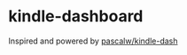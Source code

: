 kindle-dashboard
================

Inspired and powered by [pascalw/kindle-dash](https://github.com/pascalw/kindle-dash)

